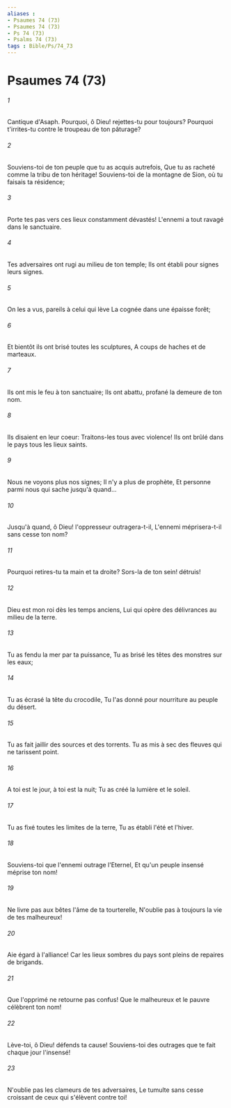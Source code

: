 ```yaml
---
aliases : 
- Psaumes 74 (73)
- Psaumes 74 (73)
- Ps 74 (73)
- Psalms 74 (73)
tags : Bible/Ps/74_73
---
```


# Psaumes 74 (73)

###### 1
Cantique d'Asaph. Pourquoi, ô Dieu! rejettes-tu pour toujours? Pourquoi t'irrites-tu contre le troupeau de ton pâturage?
###### 2
Souviens-toi de ton peuple que tu as acquis autrefois, Que tu as racheté comme la tribu de ton héritage! Souviens-toi de la montagne de Sion, où tu faisais ta résidence;
###### 3
Porte tes pas vers ces lieux constamment dévastés! L'ennemi a tout ravagé dans le sanctuaire.
###### 4
Tes adversaires ont rugi au milieu de ton temple; Ils ont établi pour signes leurs signes.
###### 5
On les a vus, pareils à celui qui lève La cognée dans une épaisse forêt;
###### 6
Et bientôt ils ont brisé toutes les sculptures, A coups de haches et de marteaux.
###### 7
Ils ont mis le feu à ton sanctuaire; Ils ont abattu, profané la demeure de ton nom.
###### 8
Ils disaient en leur coeur: Traitons-les tous avec violence! Ils ont brûlé dans le pays tous les lieux saints.
###### 9
Nous ne voyons plus nos signes; Il n'y a plus de prophète, Et personne parmi nous qui sache jusqu'à quand...
###### 10
Jusqu'à quand, ô Dieu! l'oppresseur outragera-t-il, L'ennemi méprisera-t-il sans cesse ton nom?
###### 11
Pourquoi retires-tu ta main et ta droite? Sors-la de ton sein! détruis!
###### 12
Dieu est mon roi dès les temps anciens, Lui qui opère des délivrances au milieu de la terre.
###### 13
Tu as fendu la mer par ta puissance, Tu as brisé les têtes des monstres sur les eaux;
###### 14
Tu as écrasé la tête du crocodile, Tu l'as donné pour nourriture au peuple du désert.
###### 15
Tu as fait jaillir des sources et des torrents. Tu as mis à sec des fleuves qui ne tarissent point.
###### 16
A toi est le jour, à toi est la nuit; Tu as créé la lumière et le soleil.
###### 17
Tu as fixé toutes les limites de la terre, Tu as établi l'été et l'hiver.
###### 18
Souviens-toi que l'ennemi outrage l'Eternel, Et qu'un peuple insensé méprise ton nom!
###### 19
Ne livre pas aux bêtes l'âme de ta tourterelle, N'oublie pas à toujours la vie de tes malheureux!
###### 20
Aie égard à l'alliance! Car les lieux sombres du pays sont pleins de repaires de brigands.
###### 21
Que l'opprimé ne retourne pas confus! Que le malheureux et le pauvre célèbrent ton nom!
###### 22
Lève-toi, ô Dieu! défends ta cause! Souviens-toi des outrages que te fait chaque jour l'insensé!
###### 23
N'oublie pas les clameurs de tes adversaires, Le tumulte sans cesse croissant de ceux qui s'élèvent contre toi!

